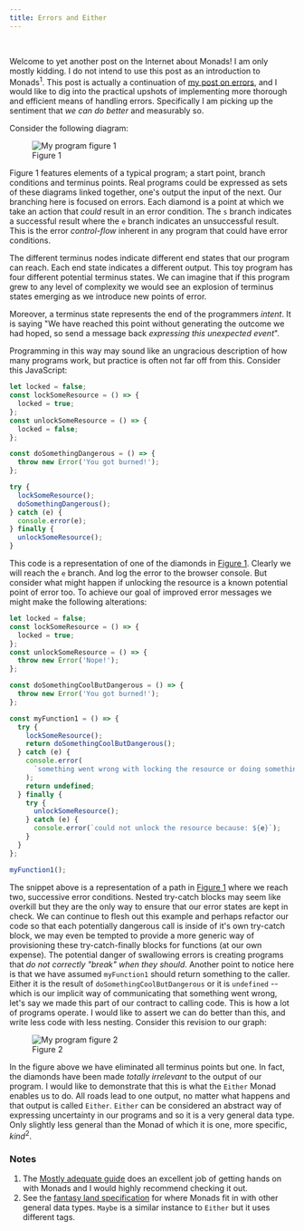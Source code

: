 ```yaml
---
title: Errors and Either
---
```


<br />

Welcome to yet another post on the Internet about Monads! I am only mostly
kidding. I do not intend to use this post as an introduction to
Monads<sup>1</sup>. This post is actually a continuation of [my post on
errors](../errors), and I would like to dig into the practical upshots of
implementing more thorough and efficient means of handling errors.
Specifically I am picking up the sentiment that _we can do better_
and measurably so.

Consider the following diagram:

<figure class="my-figure">
  <a name="fig1">
    <img src="../pics/either/myprogram1.png" alt="My program figure 1" title="My program figure 1">
  </a>
  <figcaption>Figure 1</figcaption>
</figure>

Figure 1 features elements of a typical program; a start point, branch
conditions and terminus points. Real programs could be expressed as sets of
these diagrams linked together, one's output the input of the next. Our
branching here is focused on errors. Each diamond is a point at which we take
an action that _could_ result in an error condition. The `s` branch indicates
a successful result where the `e` branch indicates an unsuccessful result.
This is the error _control-flow_ inherent in any program that could have
error conditions.

The different terminus nodes indicate different end states that our program
can reach. Each end state indicates a different output. This toy program has
four different potential terminus states. We can imagine that if this program
grew to any level of complexity we would see an explosion of terminus states
emerging as we introduce new points of error.

Moreover, a terminus state represents the end of the programmers _intent_. It
is saying "We have reached this point without generating the outcome we had
hoped, so send a message back _expressing this unexpected event_".

Programming in this way may sound like an ungracious description of how many
programs work, but practice is often not far off from this. Consider this
JavaScript:

```javascript
let locked = false;
const lockSomeResource = () => {
  locked = true;
};
const unlockSomeResource = () => {
  locked = false;
};

const doSomethingDangerous = () => {
  throw new Error('You got burned!');
};

try {
  lockSomeResource();
  doSomethingDangerous();
} catch (e) {
  console.error(e);
} finally {
  unlockSomeResource();
}
```

This code is a representation of one of the diamonds in [Figure 1](./#fig1).
Clearly we will reach the `e` branch. And log the error to the browser
console. But consider what might happen if unlocking the resource is a known
potential point of error too. To achieve our goal of improved error messages
we might make the following alterations:

```javascript
let locked = false;
const lockSomeResource = () => {
  locked = true;
};
const unlockSomeResource = () => {
  throw new Error('Nope!');
};

const doSomethingCoolButDangerous = () => {
  throw new Error('You got burned!');
};

const myFunction1 = () => {
  try {
    lockSomeResource();
    return doSomethingCoolButDangerous();
  } catch (e) {
    console.error(
      `something went wrong with locking the resource or doing something dangerous, either way: ${e}`
    );
    return undefined;
  } finally {
    try {
      unlockSomeResource();
    } catch (e) {
      console.error(`could not unlock the resource because: ${e}`);
    }
  }
};

myFunction1();
```

The snippet above is a representation of a path in [Figure 1](./#fig1) where
we reach two, successive error conditions. Nested try-catch blocks may seem
like overkill but they are the only way to ensure that our error states are
kept in check. We can continue to flesh out this example and perhaps refactor
our code so that each potentially dangerous call is inside of it's own
try-catch block, we may even be tempted to provide a more generic way of
provisioning these try-catch-finally blocks for functions (at our own
expense). The potential danger of swallowing errors is creating programs that
_do not correctly "break" when they should_. Another point to notice here
is that we have assumed `myFunction1` should return something to the caller.
Either it is the result of `doSomethingCoolButDangerous` or it is `undefined`
-- which is our implicit way of communicating that something went wrong,
let's say we made this part of our contract to calling code. This is
how a lot of programs operate. I would like to assert we can do
better than this, and write less code with less nesting. Consider this
revision to our graph:

<figure class="my-figure">
  <a name="fig2">
    <img src="../pics/either/myprogram2.png" alt="My program figure 2" title="My program figure 2">
  </a>
  <figcaption>Figure 2</figcaption>
</figure>

In the figure above we have eliminated all terminus points but one. In fact,
the diamonds have been made _totally irrelevant_ to the output of our
program. I would like to demonstrate that this is what the `Either` Monad
enables us to do. All roads lead to one output, no matter what happens and
that output is called `Either`. `Either` can be considered an abstract way
of expressing uncertainty in our programs and so it is a very general data
type. Only slightly less general than the Monad of which it is one, more
specific, _kind_<sup>2</sup>.

### Notes

1. The [Mostly adequate guide](https://github.com/MostlyAdequate/mostly-adequate-guide) does an excellent
   job of getting hands on with Monads and I would highly recommend checking it out.
2. See the [fantasy land specification](https://github.com/fantasyland/fantasy-land#fantasy-land-specification)
   for where Monads fit in with other general data types. `Maybe` is a similar instance to `Either` but it uses different tags.
